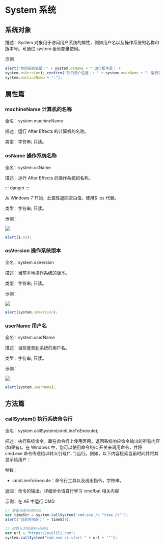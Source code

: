 # System 系统

## 系统对象 #

描述：System 对象用于访问用户系统的属性，例如用户名以及操作系统的名称和版本号。可通过 system 全局变量使用。

示例

```javascript
alert("你的系统名是：" + system.osName + " 运行版本是： +
system.osVersion); confirm("你的用户名是：: " + system.userName + "，运行在" +
system.machineName + ".");
```

## 属性篇

### machineName 计算机的名称

全名：system.machineName

描述：运行 After Effects 的计算机的名称。

类型：字符串; 只读。

### osName 操作系统名称

全名：system.osName

描述：运行 After Effects 的操作系统的名称。

::: danger
:::

从 Windows 7 开始，此属性返回空白值。使用$ .os 代替。

类型：字符串; 只读。

示例：

![](https://cdn.yuelili.com/20211027040058.png)

```javascript
alert($.os);
```

### osVersion 操作系统版本

全名：system.osVersion

描述：当前本地操作系统的版本。

类型：字符串; 只读。

示例：

![](https://cdn.yuelili.com/20211027040132.png)

```javascript
alert(system.osVersion);
```

### userName 用户名

全名：system.userName

描述：当前登录到系统的用户名。

类型：字符串; 只读。

示例：

![](https://cdn.yuelili.com/20211027040201.png)

```javascript
alert(system.userName);
```

## 方法篇

### callSystem() 执行系统命令行

全名：system.callSystem(cmdLineToExecute);

描述：执行系统命令，跟在命令行上使用医用。返回系统响应命令输出的所有内容(如果有)。在 Windows 中，您可以使用命令的/c 开关来调用命令，并将 cmd.exe 命令传递给以转义引号(\"...\")运行。例如，以下内容检索当前时间并将其显示给用户：

参数：

- cmdLineToExecute：命令行工具以及调用指令，字符串。

返回：命令的输出。详细命令请自行学习 cmd/bat 相关内容

示例：在 AE 中运行 CMD

```javascript
// 查看当前系统时间
var timeStr = system.callSystem('cmd.exe /c "time /t"');
alert("当前时间是：" + timeStr);

// 用默认浏览器打开网址
var url = "https://yuelili.com";
system.callSystem("cmd.exe /c start " + url + '"');
```
